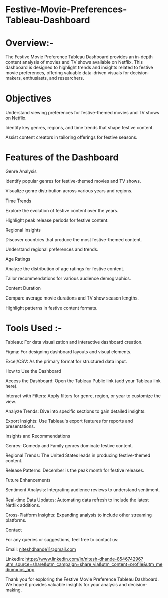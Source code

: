 # Festive-Movie-Preferences-Tableau-Dashboard
# Overview:-

The Festive Movie Preference Tableau Dashboard provides an in-depth content analysis of movies and TV shows available on Netflix. This dashboard is designed to highlight trends and insights related to festive movie preferences, offering valuable data-driven visuals for decision-makers, enthusiasts, and researchers.

# Objectives

Understand viewing preferences for festive-themed movies and TV shows on Netflix.

Identify key genres, regions, and time trends that shape festive content.

Assist content creators in tailoring offerings for festive seasons.



# Features of the Dashboard

Genre Analysis

Identify popular genres for festive-themed movies and TV shows.

Visualize genre distribution across various years and regions.

Time Trends

Explore the evolution of festive content over the years.

Highlight peak release periods for festive content.

Regional Insights

Discover countries that produce the most festive-themed content.

Understand regional preferences and trends.

Age Ratings

Analyze the distribution of age ratings for festive content.

Tailor recommendations for various audience demographics.

Content Duration

Compare average movie durations and TV show season lengths.

Highlight patterns in festive content formats.

# Tools Used :-

Tableau: For data visualization and interactive dashboard creation.

Figma: For designing dashboard layouts and visual elements.

Excel/CSV: As the primary format for structured data input.

How to Use the Dashboard

Access the Dashboard: Open the Tableau Public link (add your Tableau link here).

Interact with Filters: Apply filters for genre, region, or year to customize the view.

Analyze Trends: Dive into specific sections to gain detailed insights.

Export Insights: Use Tableau's export features for reports and presentations.

Insights and Recommendations

Genres: Comedy and Family genres dominate festive content.

Regional Trends: The United States leads in producing festive-themed content.

Release Patterns: December is the peak month for festive releases.

Future Enhancements

Sentiment Analysis: Integrating audience reviews to understand sentiment.

Real-time Data Updates: Automating data refresh to include the latest Netflix additions.

Cross-Platform Insights: Expanding analysis to include other streaming platforms.

Contact

For any queries or suggestions, feel free to contact us:

Email: niteshdhande11@gmail.com

LinkedIn: https://www.linkedin.com/in/nitesh-dhande-854674296?utm_source=share&utm_campaign=share_via&utm_content=profile&utm_medium=ios_app



Thank you for exploring the Festive Movie Preference Tableau Dashboard. We hope it provides valuable insights for your analysis and decision-making.
